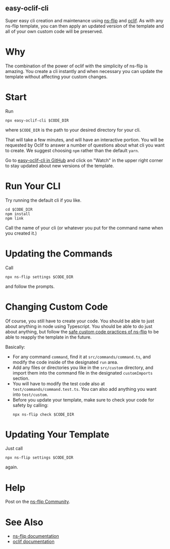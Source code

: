 easy-oclif-cli
-----------------
Super easy cli creation and maintenance using 
[ns-flip](https://ns-flip.nostack.net/) and [oclif](https://oclif.io/).  As with any ns-flip template, you can then apply an updated version of the template and all of your own custom code will be preserved.  

# Why
The combination of the power of oclif with the simplicity of ns-flip is amazing.  You create a cli instantly and when necessary you can update the template without affecting your custom changes.

# Start
Run
```
npx easy-oclif-cli $CODE_DIR
```
where `$CODE_DIR` is the path to your desired directory for your cli.

That will take a few minutes, and will have an interactive portion.  You will be requested by Oclif to answer a number of questions about what cli you want to create. We suggest choosing `npm` rather than the default `yarn`.

Go to [easy-oclif-cli in GitHub](https://github.com/YizYah/easy-oclif-cli) and click on "Watch" in the upper right corner to stay updated about new versions of the template.

# Run Your CLI
Try running the default cli if you like.
```
cd $CODE_DIR
npm install
npm link
```
Call the name of your cli (or whatever you put for the command name when you created it.)

# Updating the Commands
Call 
```
npx ns-flip settings $CODE_DIR
```
and follow the prompts.

# Changing Custom Code
Of course, you still have to create your code.  You should be able to just about anything in node using Typescript.  You should be able to do just about anything, but follow the [safe custom code practices of ns-flip](https://ns-flip.nostack.net/Safe-Custom-Code) to be able to reapply the template in the future.

Basically:
* For any command `command`, find it at `src/commands/command.ts`, and modify the code inside of the designated `run` area.
* Add any files or directories you like in the `src/custom` directory, and import them into the command file in the designated `customImports` section.
* You will have to modify the test code also at `test/commands/command.test.ts`.  You can also add anything you want into `test/custom`.
* Before you update your template, make sure to check your code for safety by calling:
    ``` 
    npx ns-flip check $CODE_DIR
    ```
# Updating Your Template
Just call 
```
npx ns-flip settings $CODE_DIR
```
again.

# Help
Post on the [ns-flip Community](https://spectrum.chat/ns-flip?tab=posts).

# See Also
* [ns-flip documentation](https://ns-flip.nostack.net/Home)
* [oclif documentation](https://oclif.io/docs/commands)
